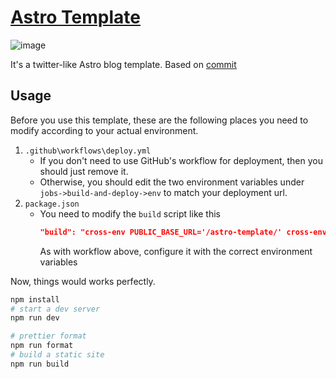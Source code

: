 
# [Astro Template](https://nigh.github.io/astro-template/)

![image](https://github.com/user-attachments/assets/4865abd6-ad35-48a7-a372-e7b78c6f7497)

It's a twitter-like Astro blog template. Based on [commit](https://github.com/Nigh/astro-demo/commit/977beef307ba171c1f6aa281746cbda4611b9417)

## Usage

Before you use this template, these are the following places you need to modify according to your actual environment.
1. `.github\workflows\deploy.yml`
	- If you don't need to use GitHub's workflow for deployment, then you should just remove it.
	- Otherwise, you should edit the two environment variables under `jobs->build-and-deploy->env` to match your deployment url.
2. `package.json`
	- You need to modify the `build` script like this
		```json
		"build": "cross-env PUBLIC_BASE_URL='/astro-template/' cross-env PUBLIC_SITE_URL='https://nigh.github.io' astro build"
		```
		As with workflow above, configure it with the correct environment variables


Now, things would works perfectly.

```sh
npm install
# start a dev server
npm run dev
```

```sh
# prettier format
npm run format
# build a static site
npm run build
```
